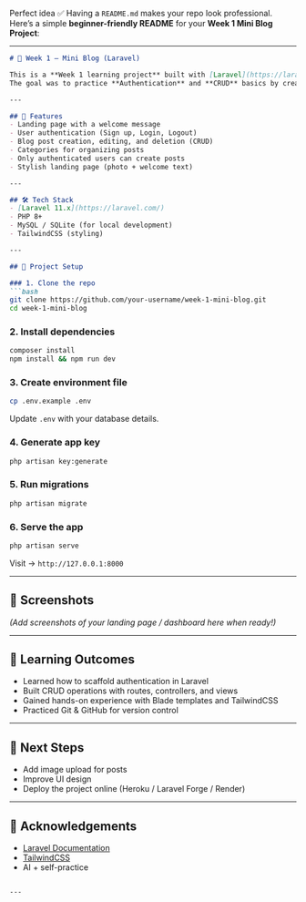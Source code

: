 Perfect idea ✅ Having a `README.md` makes your repo look professional.
Here’s a simple **beginner-friendly README** for your **Week 1 Mini Blog Project**:

---

````markdown
# 📝 Week 1 — Mini Blog (Laravel)

This is a **Week 1 learning project** built with [Laravel](https://laravel.com/).  
The goal was to practice **Authentication** and **CRUD** basics by creating a **Personal Blog** application.

---

## 🚀 Features
- Landing page with a welcome message
- User authentication (Sign up, Login, Logout)
- Blog post creation, editing, and deletion (CRUD)
- Categories for organizing posts
- Only authenticated users can create posts
- Stylish landing page (photo + welcome text)

---

## 🛠️ Tech Stack
- [Laravel 11.x](https://laravel.com/)
- PHP 8+
- MySQL / SQLite (for local development)
- TailwindCSS (styling)

---

## 📂 Project Setup

### 1. Clone the repo
```bash
git clone https://github.com/your-username/week-1-mini-blog.git
cd week-1-mini-blog
````

### 2. Install dependencies

```bash
composer install
npm install && npm run dev
```

### 3. Create environment file

```bash
cp .env.example .env
```

Update `.env` with your database details.

### 4. Generate app key

```bash
php artisan key:generate
```

### 5. Run migrations

```bash
php artisan migrate
```

### 6. Serve the app

```bash
php artisan serve
```

Visit → `http://127.0.0.1:8000`

---

## 📸 Screenshots

*(Add screenshots of your landing page / dashboard here when ready!)*

---

## 🎯 Learning Outcomes

* Learned how to scaffold authentication in Laravel
* Built CRUD operations with routes, controllers, and views
* Gained hands-on experience with Blade templates and TailwindCSS
* Practiced Git & GitHub for version control

---

## 📌 Next Steps

* Add image upload for posts
* Improve UI design
* Deploy the project online (Heroku / Laravel Forge / Render)

---

## 🙌 Acknowledgements

* [Laravel Documentation](https://laravel.com/docs)
* [TailwindCSS](https://tailwindcss.com/)
* AI + self-practice

```

---

